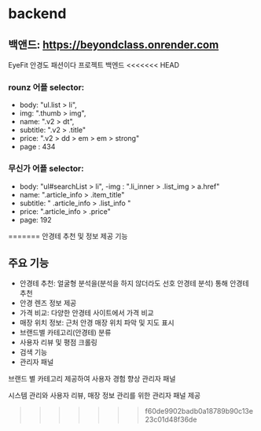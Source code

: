 # backend
## 백앤드: https://beyondclass.onrender.com
EyeFit 안경도 패션이다 프로젝트 백엔드
<<<<<<< HEAD


### rounz 어플 selector:
- body: "ul.list > li",
- img: ".thumb > img",
- name: ".v2 > dt",
- subtitle: ".v2 > .title"
- price: ".v2 > dd > em > em > strong"
- page : 434

### 무신가 어플 selector:
- body: "ul#searchList > li",
-img : ".li_inner > .list_img > a.href"
- name: ".article_info > .item_title"
- subtitle: " .article_info > .list_info "
- price: ".article_info > .price"
- page: 192              


=======
안경테 추천 및 정보 제공 기능

## 주요 기능

- 안경테 추천: 얼굴형 분석을(분석을 하지 않더라도 선호 안경테 분석) 통해 안경테 추천
- 안경 렌즈 정보 제공
- 가격 비교: 다양한 안경테 사이트에서 가격 비교
- 매장 위치 정보: 근처 안경 매장 위치 파악 및 지도 표시
- 브랜드별 카테고리(안경테) 분류
- 사용자 리뷰 및 평점 크롤링
- 검색 기능
- 관리자 패널

브랜드 별 카테고리 제공하여 사용자 경험 향상
관리자 패널

시스템 관리와 사용자 리뷰, 매장 정보 관리를 위한 관리자 패널 제공
>>>>>>> f60de9902badb0a18789b90c13e23c01d48f36de
